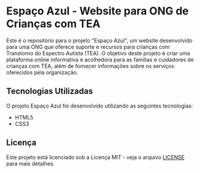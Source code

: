 # Espaço Azul - Website para ONG de Crianças com TEA

Este é o repositório para o projeto "Espaço Azul", um website desenvolvido para uma ONG que oferece suporte e recursos para crianças com Transtorno do Espectro Autista (TEA). O objetivo deste projeto é criar uma plataforma online informativa e acolhedora para as famílias e cuidadores de crianças com TEA, além de fornecer informações sobre os serviços oferecidos pela organização.

## Tecnologias Utilizadas

O projeto Espaço Azul foi desenvolvido utilizando as seguintes tecnologias:

- HTML5
- CSS3

## Licença

Este projeto está licenciado sob a Licença MIT - veja o arquivo [LICENSE](LICENSE) para mais detalhes.
